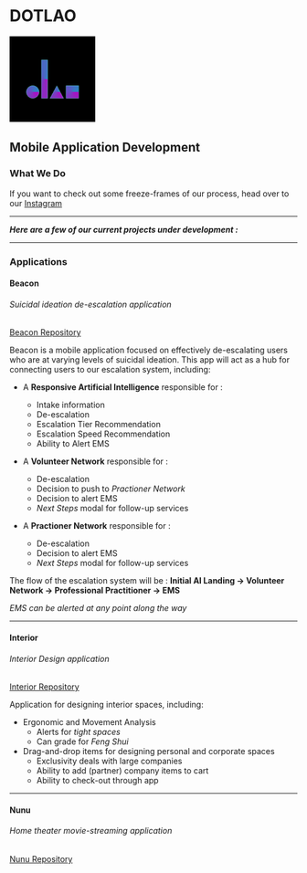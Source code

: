 # DOTLAO                                            
<img src="/img/logoStandaloneInBlack.png" alt="logo"
        title="Dotlao logo" width="150" height="150" />
## Mobile Application Development

### What We Do
If you want to check out some freeze-frames of our process, head over to our [Instagram](https://www.instagram.com/dotlao/)

___ 
***Here are a few of our current projects under development :***
___

### Applications

#### Beacon
###### Suicidal ideation de-escalation application
[Beacon Repository](https://github.com/dotlao/beacon)

Beacon is a mobile application focused on effectively de-escalating users who are at varying levels of suicidal ideation. This app will act as a hub for connecting users to our escalation system, including:

* A **Responsive Artificial Intelligence** responsible for :
    * Intake information
    * De-escalation
    * Escalation Tier Recommendation
    * Escalation Speed Recommendation
    * Ability to Alert EMS
        
* A **Volunteer Network** responsible for :
    * De-escalation
    * Decision to push to *Practioner Network*
    * Decision to alert EMS
    * *Next Steps* modal for follow-up services
        
* A **Practioner Network** responsible for :
    * De-escalation
    * Decision to alert EMS
    * *Next Steps* modal for follow-up services

The flow of the escalation system will be : 
**Initial AI Landing -> Volunteer Network -> Professional Practitioner -> EMS**

*EMS can be alerted at any point along the way*

---

#### Interior
###### Interior Design application
[Interior Repository](https://github.com/dotlao/interior)

Application for designing interior spaces, including:
* Ergonomic and Movement Analysis
    * Alerts for *tight spaces*
    * Can grade for *Feng Shui*
* Drag-and-drop items for designing personal and corporate spaces
    * Exclusivity deals with large companies
    * Ability to add (partner) company items to cart
    * Ability to check-out through app

---

#### Nunu
###### Home theater movie-streaming application   
[Nunu Repository](https://github.com/dotlao/nunu)
